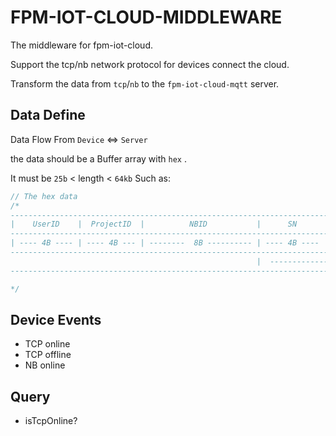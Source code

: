 # FPM-IOT-CLOUD-MIDDLEWARE

The middleware for fpm-iot-cloud.

Support the tcp/nb network protocol for devices connect the cloud.

Transform the data from `tcp`/`nb` to the `fpm-iot-cloud-mqtt` server.


## Data Define

Data Flow From `Device` <=> `Server`

the data should be a Buffer array with `hex` .

It must be `25b` < length < `64kb`
Such as:
```javascript
// The hex data
/*
--------------------------------------------------------------------------------------------------------------
|    UserID    |  ProjectID  |          NBID           |      SN      | FN | EXTRA |      DATA...    |  CRC  |
--------------------------------------------------------------------------------------------------------------
| ---- 4B ---- | ---- 4B --- | --------  8B ---------- | ---- 4B ---- | 1B | - 2B -| ----- ?B ------ | - 2B  |
--------------------------------------------------------------------------------------------------------------
                                                       |  ----------------   Origin DATA   ----------------  |
--------------------------------------------------------------------------------------------------------------

*/
```
## Device Events
- TCP online
- TCP offline
- NB online

## Query
- isTcpOnline?


